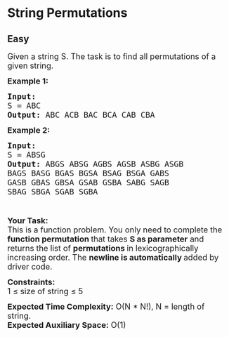 # String Permutations
## Easy 
<div class="problem-statement" style="user-select: auto;">
                <p style="user-select: auto;"></p><p style="user-select: auto;"><span style="font-size: 18px; user-select: auto;">Given a string S. The task is to find all permutations of a given string.</span></p>

<p style="user-select: auto;"><span style="font-size: 18px; user-select: auto;"><strong style="user-select: auto;">Example 1:</strong></span></p>

<pre style="user-select: auto;"><span style="font-size: 18px; user-select: auto;"><strong style="user-select: auto;">Input:
</strong>S = ABC
<strong style="user-select: auto;">Output: </strong>ABC&nbsp;ACB&nbsp;BAC&nbsp;BCA&nbsp;CAB&nbsp;CBA&nbsp;</span>
</pre>

<p style="user-select: auto;"><span style="font-size: 18px; user-select: auto;"><strong style="user-select: auto;">Example 2:</strong></span></p>

<pre style="user-select: auto;"><span style="font-size: 18px; user-select: auto;"><strong style="user-select: auto;">Input:
</strong>S = ABSG
<strong style="user-select: auto;">Output: </strong>ABGS ABSG AGBS AGSB ASBG ASGB
BAGS BASG BGAS BGSA BSAG BSGA GABS
GASB GBAS GBSA GSAB GSBA SABG SAGB
SBAG SBGA SGAB SGBA</span></pre>

<p style="user-select: auto;">&nbsp;</p>

<p style="user-select: auto;"><strong style="user-select: auto;"><span style="font-size: 18px; user-select: auto;">Your Task:</span></strong><br style="user-select: auto;">
<span style="font-size: 18px; user-select: auto;">This is a function problem. You only need to complete the <strong style="user-select: auto;">function permutation </strong>that takes <strong style="user-select: auto;">S as parameter</strong> and returns&nbsp;the list of&nbsp;<strong style="user-select: auto;">permutations </strong>in lexicographically increasing&nbsp;order. The <strong style="user-select: auto;">newline is automatically </strong>added by driver code.</span></p>

<p style="user-select: auto;"><span style="font-size: 18px; user-select: auto;"><strong style="user-select: auto;">Constraints:</strong><br style="user-select: auto;">
1 ≤ size of string ≤ 5</span></p>

<p style="user-select: auto;"><span style="font-size: 18px; user-select: auto;"><strong style="user-select: auto;">Expected Time Complexity:</strong>&nbsp;O(N * N!), N = length of string.<br style="user-select: auto;">
<strong style="user-select: auto;">Expected Auxiliary Space:</strong>&nbsp;O(1)</span></p>
 <p style="user-select: auto;"></p>
            </div>